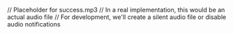 // Placeholder for success.mp3
// In a real implementation, this would be an actual audio file
// For development, we'll create a silent audio file or disable audio notifications
